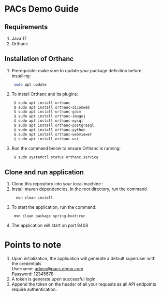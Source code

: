 # PACs Demo Guide

## Requirements
1. Java 17
2. Orthanc

## Installation of Orthanc
1. Prerequisite: make sure to update your package definition before installing:
     ```bash
      sudo apt update
     ```
2. To install Orthanc and its plugins:

     ```bash
      $ sudo apt install orthanc
      $ sudo apt install orthanc-dicomweb
      $ sudo apt install orthanc-gdcm
      $ sudo apt install orthanc-imagej
      $ sudo apt install orthanc-mysql
      $ sudo apt install orthanc-postgresql
      $ sudo apt install orthanc-python
      $ sudo apt install orthanc-webviewer
      $ sudo apt install orthanc-wsi
     ```
3.  Run the command below to ensure Orthanc is running:
     ```bash
      $ sudo systemctl status orthanc.service
     ```
## Clone and run application
1. Clone this repository into your local machine :
2. Install maven dependencies. In the root directory, run the command
     ```bash
       mvn clean install
      ```
3. To start the application, run the command:
      ```bash
       mvn clean package spring-boot:run
      ```
4. The application will start on port 8408



# Points to note
1. Upon initialization, the application will generate a default superuser with the credentials\
      Username: admin@pacs.demo.com\
      Password: 12345678
2. A token is generate upon successful login.
3. Append the token on the header of all your requests as all API endpoints require authentication.